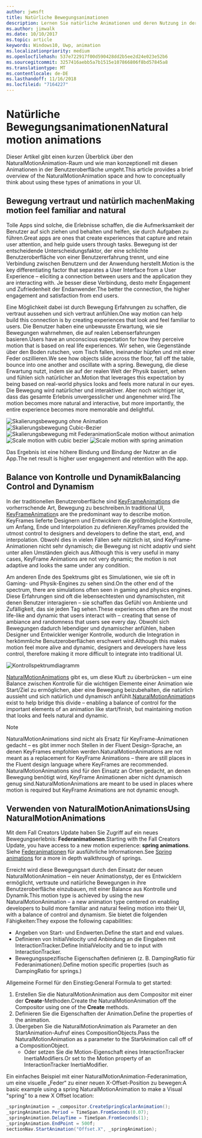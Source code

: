 ```yaml
---
author: jwmsft
title: Natürliche Bewegungsanimationen
description: Lernen Sie natürliche Animationen und deren Nutzung in der App-Benutzeroberfläche kennen.
ms.author: jimwalk
ms.date: 10/10/2017
ms.topic: article
keywords: Windows10, Uwp, animation
ms.localizationpriority: medium
ms.openlocfilehash: 537e722917f00d590428dd2b5ee2d24e023e52b6
ms.sourcegitcommit: 3257416aebb5a7b1515e107866806f8bd57845a8
ms.translationtype: MT
ms.contentlocale: de-DE
ms.lasthandoff: 11/16/2018
ms.locfileid: "7164227"
---
```

# <a name="natural-motion-animations"></a><span data-ttu-id="07517-104">Natürliche Bewegungsanimationen</span><span class="sxs-lookup"><span data-stu-id="07517-104">Natural motion animations</span></span>

<span data-ttu-id="07517-105">Dieser Artikel gibt einen kurzen Überblick über den NaturalMotionAnimation-Raum und wie man konzeptionell mit diesen Animationen in der Benutzeroberfläche umgeht.</span><span class="sxs-lookup"><span data-stu-id="07517-105">This article provides a brief overview of the NaturalMotionAnimation space and how to conceptually think about using these types of animations in your UI.</span></span>

## <a name="making-motion-feel-familiar-and-natural"></a><span data-ttu-id="07517-106">Bewegung vertraut und natürlich machen</span><span class="sxs-lookup"><span data-stu-id="07517-106">Making motion feel familiar and natural</span></span>

<span data-ttu-id="07517-107">Tolle Apps sind solche, die Erlebnisse schaffen, die die Aufmerksamkeit der Benutzer auf sich ziehen und behalten und helfen, sie durch Aufgaben zu führen.</span><span class="sxs-lookup"><span data-stu-id="07517-107">Great apps are ones that create experiences that capture and retain user attention, and help guide users through tasks.</span></span> <span data-ttu-id="07517-108">Bewegung ist der entscheidende Unterscheidungsfaktor, der eine schlichte Benutzeroberfläche von einer Benutzererfahrung trennt, und eine Verbindung zwischen Benutzern und der Anwendung herstellt.</span><span class="sxs-lookup"><span data-stu-id="07517-108">Motion is the key differentiating factor that separates a User Interface from a User Experience – eliciting a connection between users and the application they are interacting with.</span></span> <span data-ttu-id="07517-109">Je besser diese Verbindung, desto mehr Engagement und Zufriedenheit der Endanwender.</span><span class="sxs-lookup"><span data-stu-id="07517-109">The better the connection, the higher engagement and satisfaction from end users.</span></span>

<span data-ttu-id="07517-110">Eine Möglichkeit dabei ist durch Bewegung Erfahrungen zu schaffen, die vertraut aussehen und sich vertraut anfühlen.</span><span class="sxs-lookup"><span data-stu-id="07517-110">One way motion can help build this connection is by creating experiences that look and feel familiar to users.</span></span> <span data-ttu-id="07517-111">Die Benutzer haben eine unbewusste Erwartung, wie sie Bewegungen wahrnehmen, die auf realen Lebenserfahrungen basieren.</span><span class="sxs-lookup"><span data-stu-id="07517-111">Users have an unconscious expectation for how they perceive motion that is based on real life experiences.</span></span> <span data-ttu-id="07517-112">Wir sehen, wie Gegenstände über den Boden rutschen, vom Tisch fallen, ineinander hüpfen und mit einer Feder oszillieren.</span><span class="sxs-lookup"><span data-stu-id="07517-112">We see how objects slide across the floor, fall off the table, bounce into one another and oscillate with a spring.</span></span> <span data-ttu-id="07517-113">Bewegung, die diese Erwartung nutzt, indem sie auf der realen Welt der Physik basiert, sehen und fühlen sich natürlicher an.</span><span class="sxs-lookup"><span data-stu-id="07517-113">Motion that leverages this expectation by being based on real-world physics looks and feels more natural in our eyes.</span></span> <span data-ttu-id="07517-114">Die Bewegung wird natürlicher und interaktiver. Aber noch wichtiger ist, dass das gesamte Erlebnis unvergesslicher und angenehmer wird.</span><span class="sxs-lookup"><span data-stu-id="07517-114">The motion becomes more natural and interactive, but more importantly, the entire experience becomes more memorable and delightful.</span></span>

![<span data-ttu-id="07517-115">Skalierungsbewegung ohne Animation](images/animation/scale-no-animation.gif)
![Skalierungsbewegung Cubic-Bezier](images/animation/scale-cubic-bezier.gif)
![Skalierungsbewegung mit Federanimation</span><span class="sxs-lookup"><span data-stu-id="07517-115">Scale motion without animation](images/animation/scale-no-animation.gif)
![Scale motion with cubic bezier](images/animation/scale-cubic-bezier.gif)
![Scale motion with spring animation</span></span>](images/animation/scale-spring.gif)

<span data-ttu-id="07517-116">Das Ergebnis ist eine höhere Bindung und Bindung der Nutzer an die App.</span><span class="sxs-lookup"><span data-stu-id="07517-116">The net result is higher user engagement and retention with the app.</span></span>

## <a name="balancing-control-and-dynamism"></a><span data-ttu-id="07517-117">Balance von Kontrolle und Dynamik</span><span class="sxs-lookup"><span data-stu-id="07517-117">Balancing Control and Dynamism</span></span>

<span data-ttu-id="07517-118">In der traditionellen Benutzeroberfläche sind [KeyFrameAnimations](https://docs.microsoft.com/uwp/api/windows.ui.composition.keyframeanimation) die vorherrschende Art, Bewegung zu beschreiben.</span><span class="sxs-lookup"><span data-stu-id="07517-118">In traditional UI, [KeyFrameAnimation](https://docs.microsoft.com/uwp/api/windows.ui.composition.keyframeanimation)s are the predominant way to describe motion.</span></span> <span data-ttu-id="07517-119">KeyFrames lieferte Designern und Entwicklern die größtmögliche Kontrolle, um Anfang, Ende und Interpolation zu definieren.</span><span class="sxs-lookup"><span data-stu-id="07517-119">KeyFrames provided the utmost control to designers and developers to define the start, end, and interpolation.</span></span> <span data-ttu-id="07517-120">Obwohl dies in vielen Fällen sehr nützlich ist, sind KeyFrame-Animationen nicht sehr dynamisch; die Bewegung ist nicht adaptiv und sieht unter allen Umständen gleich aus.</span><span class="sxs-lookup"><span data-stu-id="07517-120">Although this is very useful in many cases, KeyFrame Animations are not very dynamic; the motion is not adaptive and looks the same under any condition.</span></span>

<span data-ttu-id="07517-121">Am anderen Ende des Spektrums gibt es Simulationen, wie sie oft in Gaming- und Physik-Engines zu sehen sind.</span><span class="sxs-lookup"><span data-stu-id="07517-121">On the other end of the spectrum, there are simulations often seen in gaming and physics engines.</span></span> <span data-ttu-id="07517-122">Diese Erfahrungen sind oft die lebensechtesten und dynamischsten, mit denen Benutzer interagieren – sie schaffen das Gefühl von Ambiente und Zufälligkeit, das sie jeden Tag sehen.</span><span class="sxs-lookup"><span data-stu-id="07517-122">These experiences often are the most life-like and dynamic that users interact with – creating that sense of ambiance and randomness that users see every day.</span></span> <span data-ttu-id="07517-123">Obwohl sich Bewegungen dadurch lebendiger und dynamischer anfühlen, haben Designer und Entwickler weniger Kontrolle, wodurch die Integration in herkömmliche Benutzeroberflächen erschwert wird.</span><span class="sxs-lookup"><span data-stu-id="07517-123">Although this makes motion feel more alive and dynamic, designers and developers have less control, therefore making it more difficult to integrate into traditional UI.</span></span>

![Kontrollspektrumdiagramm](images/animation/natural-motion-diagram.png)

<span data-ttu-id="07517-125">[NaturalMotionAnimations](https://docs.microsoft.com/uwp/api/windows.ui.composition.naturalmotionanimation) gibt es, um diese Kluft zu überbrücken – um eine Balance zwischen Kontrolle für die wichtigen Elemente einer Animation wie Start/Ziel zu ermöglichen, aber eine Bewegung beizubehalten, die natürlich aussieht und sich natürlich und dynamisch anfühlt.</span><span class="sxs-lookup"><span data-stu-id="07517-125">[NaturalMotionAnimation](https://docs.microsoft.com/uwp/api/windows.ui.composition.naturalmotionanimation)s exist to help bridge this divide – enabling a balance of control for the important elements of an animation like start/finish, but maintaining motion that looks and feels natural and dynamic.</span></span>

> [!NOTE]
> <span data-ttu-id="07517-126">NaturalMotionAnimations sind nicht als Ersatz für KeyFrame-Animationen gedacht – es gibt immer noch Stellen in der Fluent Design-Sprache, an denen KeyFrames empfohlen werden.</span><span class="sxs-lookup"><span data-stu-id="07517-126">NaturalMotionAnimations are not meant as a replacement for KeyFrame Animations – there are still places in the Fluent design language where KeyFrames are recommended.</span></span> <span data-ttu-id="07517-127">NaturalMotionAnimations sind für den Einsatz an Orten gedacht, an denen Bewegung benötigt wird, KeyFrame Animationen aber nicht dynamisch genug sind.</span><span class="sxs-lookup"><span data-stu-id="07517-127">NaturalMotionAnimations are meant to be used in places where motion is required but KeyFrame Animations are not dynamic enough.</span></span>

## <a name="using-naturalmotionanimations"></a><span data-ttu-id="07517-128">Verwenden von NaturalMotionAnimations</span><span class="sxs-lookup"><span data-stu-id="07517-128">Using NaturalMotionAnimations</span></span>

<span data-ttu-id="07517-129">Mit dem Fall Creators Update haben Sie Zugriff auf ein neues Bewegungserlebnis: **Federanimationen**.</span><span class="sxs-lookup"><span data-stu-id="07517-129">Starting with the Fall Creators Update, you have access to a new motion experience: **spring animations**.</span></span> <span data-ttu-id="07517-130">Siehe [Federanimationen](spring-animations.md) für ausführliche Informationen.</span><span class="sxs-lookup"><span data-stu-id="07517-130">See [Spring animations](spring-animations.md) for a more in depth walkthrough of springs.</span></span>

<span data-ttu-id="07517-131">Erreicht wird diese Bewegungsart durch den Einsatz der neuen NaturalMotionAnimation – ein neuer Animationstyp, der es Entwicklern ermöglicht, vertraute und natürliche Bewegungen in ihre Benutzeroberfläche einzubauen, mit einer Balance aus Kontrolle und Dynamik.</span><span class="sxs-lookup"><span data-stu-id="07517-131">This motion type is achieved by using the new NaturalMotionAnimation – a new animation type centered on enabling developers to build more familiar and natural feeling motion into their UI, with a balance of control and dynamism.</span></span> <span data-ttu-id="07517-132">Sie bietet die folgenden Fähigkeiten:</span><span class="sxs-lookup"><span data-stu-id="07517-132">They expose the following capabilities:</span></span>

- <span data-ttu-id="07517-133">Angeben von Start- und Endwerten.</span><span class="sxs-lookup"><span data-stu-id="07517-133">Define the start and end values.</span></span>
- <span data-ttu-id="07517-134">Definieren von InitialVelocity und Anbindung an die Eingaben mit InteractionTracker.</span><span class="sxs-lookup"><span data-stu-id="07517-134">Define InitialVelocity and tie to input with InteractionTracker.</span></span>
- <span data-ttu-id="07517-135">Bewegungsspezifische Eigenschaften definieren (z. B. DampingRatio für Federanimationen).</span><span class="sxs-lookup"><span data-stu-id="07517-135">Define motion specific properties (such as DampingRatio for springs.)</span></span>

<span data-ttu-id="07517-136">Allgemeine Formel für den Einstieg:</span><span class="sxs-lookup"><span data-stu-id="07517-136">General Formula to get started:</span></span>

1. <span data-ttu-id="07517-137">Erstellen Sie die NaturalMotionAnimation aus dem Compositor mit einer der **Create**-Methoden.</span><span class="sxs-lookup"><span data-stu-id="07517-137">Create the NaturalMotionAnimation off the Compositor using one of the **Create** methods.</span></span>
1. <span data-ttu-id="07517-138">Definieren Sie die Eigenschaften der Animation.</span><span class="sxs-lookup"><span data-stu-id="07517-138">Define the properties of the animation.</span></span>
1. <span data-ttu-id="07517-139">Übergeben Sie die NaturalMotionAnimation als Parameter an den StartAnimation-Aufruf eines CompositionObjects.</span><span class="sxs-lookup"><span data-stu-id="07517-139">Pass the NaturalMotionAnimation as a parameter to the StartAnimation call off of a CompositionObject.</span></span>
    - <span data-ttu-id="07517-140">Oder setzen Sie die Motion-Eigenschaft eines InteractionTracker InertiaModifiers.</span><span class="sxs-lookup"><span data-stu-id="07517-140">Or set to the Motion property of an InteractionTracker InertiaModifier.</span></span>

<span data-ttu-id="07517-141">Ein einfaches Beispiel mit einer NaturalMotionAnimation-Federanimation, um eine visuelle „Feder“ zu einer neuen X-Offset-Position zu bewegen:</span><span class="sxs-lookup"><span data-stu-id="07517-141">A basic example using a spring NaturalMotionAnimation to make a Visual "spring" to a new X Offset location:</span></span>

```csharp
_springAnimation = _compositor.CreateSpringScalarAnimation();
_springAnimation.Period = TimeSpan.FromSeconds(0.07);
_springAnimation.DelayTime = TimeSpan.FromSeconds(1);
_springAnimation.EndPoint = 500f;
sectionNav.StartAnimation("Offset.X", _springAnimation);
```

